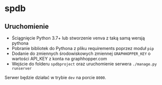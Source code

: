 # spdb

## Uruchomienie

* Ściągnięcie Python 3.7+ lub stworzenie venva z taką samą wersją pythona
* Pobranie bibliotek do Pythona z pliku requirements poprzez moduł `pip`
* Dodanie do zmiennych środowiskowych zmiennej `GRAPHHOPPER_KEY` o wartości API_KEY z konta na graphhopper.com
* Wejście do folderu `spdbproject` oraz uruchomienie serwera `./manage.py runserver`  

Serwer będzie działać w trybie `dev` na porcie `8000`.  
